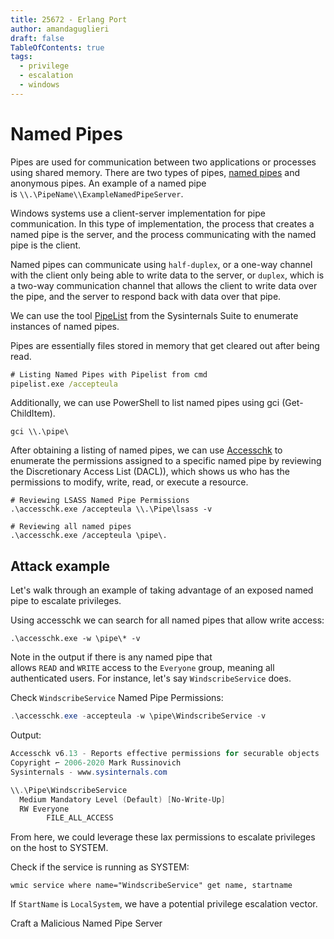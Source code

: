 ```yaml
---
title: 25672 - Erlang Port
author: amandaguglieri
draft: false
TableOfContents: true
tags:
  - privilege
  - escalation
  - windows
---
```

# Named Pipes


Pipes are used for communication between two applications or processes using shared memory. There are two types of pipes, [named pipes](https://docs.microsoft.com/en-us/windows/win32/ipc/named-pipes) and anonymous pipes. An example of a named pipe is `\\.\PipeName\\ExampleNamedPipeServer`.

Windows systems use a client-server implementation for pipe communication. In this type of implementation, the process that creates a named pipe is the server, and the process communicating with the named pipe is the client.

Named pipes can communicate using `half-duplex`, or a one-way channel with the client only being able to write data to the server, or `duplex`, which is a two-way communication channel that allows the client to write data over the pipe, and the server to respond back with data over that pipe.

We can use the tool [PipeList](https://docs.microsoft.com/en-us/sysinternals/downloads/pipelist) from the Sysinternals Suite to enumerate instances of named pipes.

Pipes are essentially files stored in memory that get cleared out after being read.

```cmd
# Listing Named Pipes with Pipelist from cmd
pipelist.exe /accepteula

```

Additionally, we can use PowerShell to list named pipes using gci (Get-ChildItem).

```powershell-session
gci \\.\pipe\
```


After obtaining a listing of named pipes, we can use [Accesschk](https://docs.microsoft.com/en-us/sysinternals/downloads/accesschk) to enumerate the permissions assigned to a specific named pipe by reviewing the Discretionary Access List (DACL)), which shows us who has the permissions to modify, write, read, or execute a resource.

```
# Reviewing LSASS Named Pipe Permissions
.\accesschk.exe /accepteula \\.\Pipe\lsass -v

# Reviewing all named pipes
.\accesschk.exe /accepteula \pipe\.
```

## Attack example

Let's walk through an example of taking advantage of an exposed named pipe to escalate privileges. 

Using accesschk we can search for all named pipes that allow write access:

```
.\accesschk.exe -w \pipe\* -v
```

Note in the output if there is any named pipe that allows `READ` and `WRITE` access to the `Everyone` group, meaning all authenticated users. For instance, let's say `WindscribeService` does.

Check `WindscribeService` Named Pipe Permissions:

```powershell
.\accesschk.exe -accepteula -w \pipe\WindscribeService -v
```

Output:

```powershell
Accesschk v6.13 - Reports effective permissions for securable objects
Copyright ⌐ 2006-2020 Mark Russinovich
Sysinternals - www.sysinternals.com

\\.\Pipe\WindscribeService
  Medium Mandatory Level (Default) [No-Write-Up]
  RW Everyone
        FILE_ALL_ACCESS
```

From here, we could leverage these lax permissions to escalate privileges on the host to SYSTEM.

Check if the service is running as SYSTEM:

```
wmic service where name="WindscribeService" get name, startname
```

If `StartName` is `LocalSystem`, we have a potential privilege escalation vector.


Craft a Malicious Named Pipe Server
